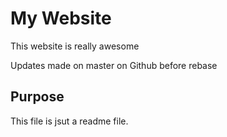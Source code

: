 # My Website

This website is really awesome

Updates made on master on Github before rebase

## Purpose

This file is jsut a readme file.
